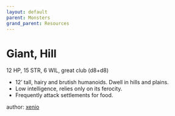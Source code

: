```yaml
---
layout: default
parent: Monsters
grand_parent: Resources
---
```


# Giant, Hill

12 HP, 15 STR, 6 WIL, great club (d8+d8)  

- 12’ tall, hairy and brutish humanoids. Dwell in hills and plains.  
- Low intelligence, relies only on its ferocity.  
- Frequently attack settlements for food.  

author: [xenio](https://xenioinabottle.blogspot.com)
